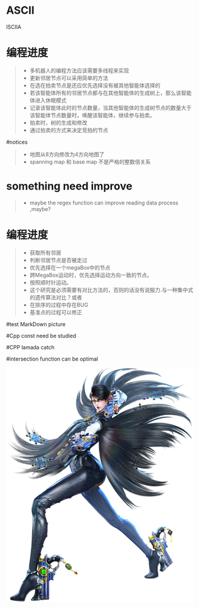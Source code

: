 # ASCII
ISCIIA

# 编程进度

> - 多机器人的编程方法应该需要多线程来实现
> - 更新邻居节点可以采用简单的方法
> - 在选在拍卖节点是还应优先选择没有被其他智能体选择的
> - 若该智能体所有的邻居节点都与在其他智能体的生成树上，那么该智能体进入休眠模式
> - 记录该智能体此时的节点数量，当其他智能体的生成树节点的数量大于该智能体节点数量时，唤醒该智能体，继续参与拍卖。
> - 拍卖时，树的生成和修改
> - 通过拍卖的方式来决定竞拍的节点

#notices
>- 地图从8方向修改为4方向地图了
>- spanning map 和 base map 不是严格的整数倍关系



# something need improve
> - maybe the regex function can improve reading data process ,maybe?


# 编程进度

> - 获取所有邻居
> - 判断邻居节点是否被走过
> - 优先选择在一个megaBox中的节点
> - 跨MegaBox运动时，优先选择运动方向一致的节点。
> - 按照顺时针运动。
> - 这个研究是必须需要有对比方法的，否则的话没有说服力.与一种集中式的遗传算法对比？或者
> - 在排序的过程中存在BUG
> - 基准点的过程可以修正







#test MarkDown picture

#Cpp const need be studied

#CPP lamada catch

#intersection function can be optimal


![Image text](https://raw.githubusercontent.com/Tesla2fox/ASCII/master/png/Bayonetta.png)
